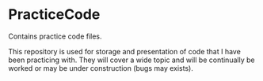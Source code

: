 # PracticeCode
Contains practice code files.

This repository is used for storage and presentation of code that I have been practicing with. 
They will cover a wide topic and will be continually be worked or may be under construction (bugs may exists).

